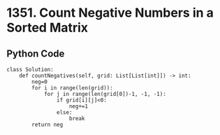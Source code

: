 # 1351. Count Negative Numbers in a Sorted Matrix

## Python Code
```shell
class Solution:
    def countNegatives(self, grid: List[List[int]]) -> int:
        neg=0
        for i in range(len(grid)):
            for j in range(len(grid[0])-1, -1, -1):
                if grid[i][j]<0:
                    neg+=1
                else:
                    break
        return neg
```
